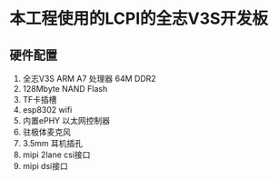 # 本工程使用的LCPI的全志V3S开发板
## 硬件配置
1. 全志V3S ARM A7 处理器 64M DDR2
2. 128Mbyte NAND Flash
3. TF卡插槽
4. esp8302 wifi
5. 内置ePHY 以太网控制器
6. 驻极体麦克风
7. 3.5mm 耳机插孔
8. mipi 2lane csi接口
9. mipi dsi接口
